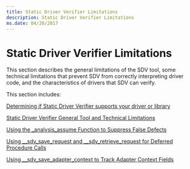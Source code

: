 ```yaml
---
title: Static Driver Verifier Limitations
description: Static Driver Verifier Limitations
ms.date: 04/20/2017
---
```


# Static Driver Verifier Limitations


This section describes the general limitations of the SDV tool, some technical limitations that prevent SDV from correctly interpreting driver code, and the characteristics of drivers that SDV can verify.

This section includes:

[Determining if Static Driver Verifier supports your driver or library](determining-if-static-driver-verifier-supports-your-driver-or-library.md)

[Static Driver Verifier General Tool and Technical Limitations](static-driver-verifier-general-tool-and-technical-limitations.md)

[Using the \_analysis\_assume Function to Suppress False Defects](using-the--analysis-assume-function-to-suppress-false-defects.md)

[Using \_\_sdv\_save\_request and \_\_sdv\_retrieve\_request for Deferred Procedure Calls](using---sdv-save-request-and---sdv-retrieve-request-for-deferred-proce.md)

[Using \_\_sdv\_save\_adapter\_context to Track Adapter Context Fields](using---sdv-save-adapter-context-to-track-adapter-context-fields.md)

 

 





